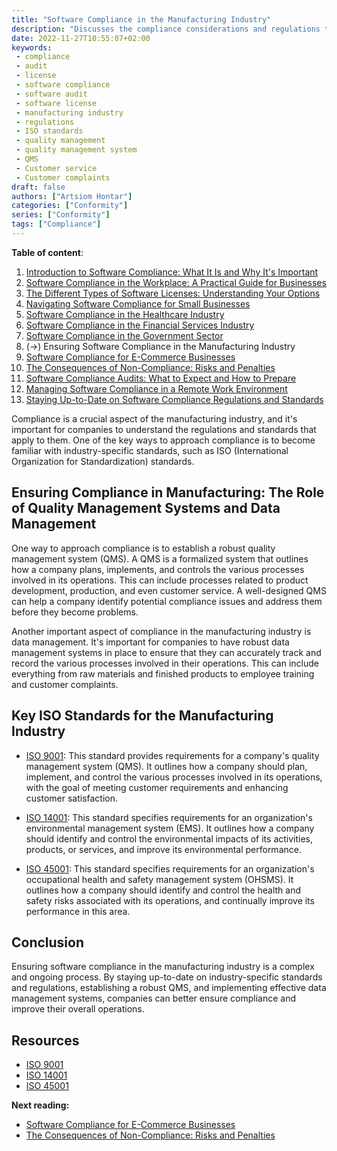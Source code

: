 ```yaml
---
title: "Software Compliance in the Manufacturing Industry"
description: "Discusses the compliance considerations and regulations that apply to the manufacturing industry"
date: 2022-11-27T10:55:07+02:00
keywords:
 - compliance
 - audit
 - license
 - software compliance
 - software audit
 - software license
 - manufacturing industry
 - regulations
 - ISO standards
 - quality management
 - quality management system 
 - QMS
 - Customer service
 - Customer complaints
draft: false
authors: ["Artsiom Hontar"]
categories: ["Conformity"]
series: ["Conformity"]
tags: ["Compliance"]
---
```


**Table of content**:
1. [Introduction to Software Compliance: What It Is and Why It's Important](learnings/conformity/introduction-to-software-compliance.md)
2. [Software Compliance in the Workplace: A Practical Guide for Businesses](learnings/conformity/software-compliance-practical-guide.md)
3. [The Different Types of Software Licenses: Understanding Your Options](learnings/conformity/different-types-of-software-licenses.md)
4. [Navigating Software Compliance for Small Businesses](learnings/conformity/software-compliance-for-small-business.md)
5. [Software Compliance in the Healthcare Industry](learnings/conformity/software-compliance-for-healthcare.md)
6. [Software Compliance in the Financial Services Industry](learnings/conformity/software-compliance-for-financial-services.md)
7. [Software Compliance in the Government Sector](learnings/conformity/software-compliance-for-government-sector.md)
8. (->) Ensuring Software Compliance in the Manufacturing Industry
9. [Software Compliance for E-Commerce Businesses](learnings/conformity/software-compliance-for-e-commerce.md)
10. [The Consequences of Non-Compliance: Risks and Penalties](learnings/conformity/consequences-of-non-compliance.md)
11. [Software Compliance Audits: What to Expect and How to Prepare](learnings/conformity/software-compliance-audits.md)
12. [Managing Software Compliance in a Remote Work Environment](learnings/conformity/software-compliance-in-remote-work.md)
13. [Staying Up-to-Date on Software Compliance Regulations and Standards](learnings/conformity/staying-up-to-date-on-software-compliance.md)

Compliance is a crucial aspect of the manufacturing industry, and it's important for companies to understand the regulations and standards that apply to them. One of the key ways to approach compliance is to become familiar with industry-specific standards, such as ISO (International Organization for Standardization) standards.

## Ensuring Compliance in Manufacturing: The Role of Quality Management Systems and Data Management
One way to approach compliance is to establish a robust quality management system (QMS). A QMS is a formalized system that outlines how a company plans, implements, and controls the various processes involved in its operations. This can include processes related to product development, production, and even customer service. A well-designed QMS can help a company identify potential compliance issues and address them before they become problems.

Another important aspect of compliance in the manufacturing industry is data management. It's important for companies to have robust data management systems in place to ensure that they can accurately track and record the various processes involved in their operations. This can include everything from raw materials and finished products to employee training and customer complaints.

## Key ISO Standards for the Manufacturing Industry

- [ISO 9001](https://www.iso.org/iso-9001-quality-management.html): This standard provides requirements for a company's quality management system (QMS). It outlines how a company should plan, implement, and control the various processes involved in its operations, with the goal of meeting customer requirements and enhancing customer satisfaction.

- [ISO 14001](https://www.iso.org/iso-14001-environmental-management.html): This standard specifies requirements for an organization's environmental management system (EMS). It outlines how a company should identify and control the environmental impacts of its activities, products, or services, and improve its environmental performance.

- [ISO 45001](https://www.iso.org/standard/63787.html): This standard specifies requirements for an organization's occupational health and safety management system (OHSMS). It outlines how a company should identify and control the health and safety risks associated with its operations, and continually improve its performance in this area.

## Conclusion
Ensuring software compliance in the manufacturing industry is a complex and ongoing process. By staying up-to-date on industry-specific standards and regulations, establishing a robust QMS, and implementing effective data management systems, companies can better ensure compliance and improve their overall operations.

## Resources
- [ISO 9001](https://www.iso.org/iso-9001-quality-management.html)
- [ISO 14001](https://www.iso.org/iso-14001-environmental-management.html)
- [ISO 45001](https://www.iso.org/standard/63787.html)

**Next reading:**
- [Software Compliance for E-Commerce Businesses](learnings/conformity/software-compliance-for-e-commerce.md)
- [The Consequences of Non-Compliance: Risks and Penalties](learnings/conformity/consequences-of-non-compliance.md)